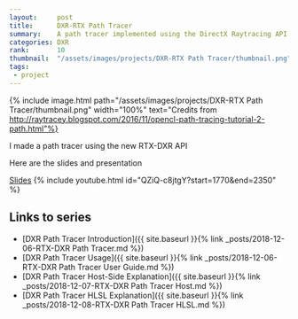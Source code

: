 ```yaml
---
layout:     post
title:      DXR-RTX Path Tracer
summary:    A path tracer implemented using the DirectX Raytracing API
categories: DXR
rank:       10
thumbnail:  "/assets/images/projects/DXR-RTX Path Tracer/thumbnail.png"
tags:
 - project
---
```


{% include image.html path="/assets/images/projects/DXR-RTX Path Tracer/thumbnail.png" width="100%" text="Credits from http://raytracey.blogspot.com/2016/11/opencl-path-tracing-tutorial-2-path.html"%}

I made a path tracer using the new RTX-DXR API

Here are the slides and presentation

[Slides](https://github.com/rtx-on/rtx-explore/tree/master/Milestones)
{% include youtube.html id="QZiQ-c8jtgY?start=1770&end=2350" %}

## Links to series
- [DXR Path Tracer Introduction]({{ site.baseurl }}{% link _posts/2018-12-06-RTX-DXR Path Tracer.md %})
- [DXR Path Tracer Usage]({{ site.baseurl }}{% link _posts/2018-12-06-RTX-DXR Path Tracer User Guide.md %})
- [DXR Path Tracer Host-Side Explanation]({{ site.baseurl }}{% link _posts/2018-12-07-RTX-DXR Path Tracer Host.md %})
- [DXR Path Tracer HLSL Explanation]({{ site.baseurl }}{% link _posts/2018-12-08-RTX-DXR Path Tracer HLSL.md %})

